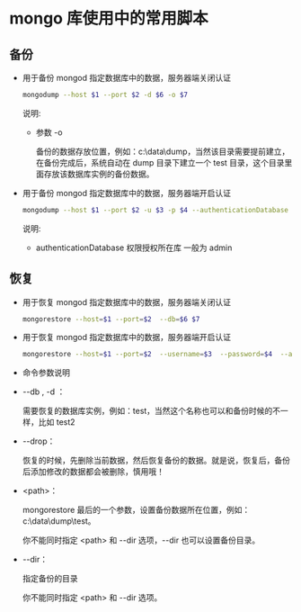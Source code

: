 # mongo 库使用中的常用脚本

## 备份

- 用于备份 mongod 指定数据库中的数据，服务器端关闭认证

  ```sh
  mongodump --host $1 --port $2 -d $6 -o $7
  ```

  说明:

  - 参数 -o

    备份的数据存放位置，例如：c:\data\dump，当然该目录需要提前建立，在备份完成后，系统自动在 dump 目录下建立一个 test 目录，这个目录里面存放该数据库实例的备份数据。

- 用于备份 mongod 指定数据库中的数据，服务器端开启认证

  ```sh
  mongodump --host $1 --port $2 -u $3 -p $4 --authenticationDatabase $5 -d $6 -o $7
  ```

  说明:

  - authenticationDatabase 权限授权所在库 一般为 admin

## 恢复

- 用于恢复 mongod 指定数据库中的数据，服务器端关闭认证

  ```sh
  mongorestore --host=$1 --port=$2  --db=$6 $7
  ```

- 用于恢复 mongod 指定数据库中的数据，服务器端开启认证

  ```sh
  mongorestore --host=$1 --port=$2  --username=$3  --password=$4  --authenticationDatabase=$5 --db=$6 $7
  ```

- 命令参数说明

- --db , -d ：

  需要恢复的数据库实例，例如：test，当然这个名称也可以和备份时候的不一样，比如 test2

- --drop：

  恢复的时候，先删除当前数据，然后恢复备份的数据。就是说，恢复后，备份后添加修改的数据都会被删除，慎用哦！

- \<path>：

  mongorestore 最后的一个参数，设置备份数据所在位置，例如：c:\data\dump\test。

  你不能同时指定 \<path> 和 --dir 选项，--dir 也可以设置备份目录。

- --dir：

  指定备份的目录

  你不能同时指定 \<path> 和 --dir 选项。
